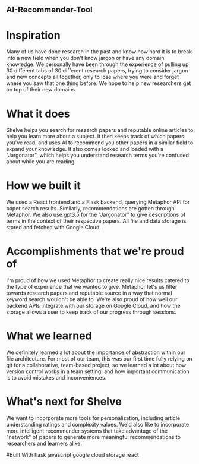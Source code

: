 ## AI-Recommender-Tool

# Inspiration
Many of us have done research in the past and know how hard it is to break into a new field when you don't know jargon or have any domain knowledge. We personally have been through the experience of pulling up 30 different tabs of 30 different research papers, trying to consider jargon and new concepts all together, only to lose where you were and forget where you saw that one thing before. We hope to help new researchers get on top of their new domains.

# What it does
Shelve helps you search for research papers and reputable online articles to help you learn more about a subject. It then keeps track of which papers you've read, and uses AI to recommend you other papers in a similar field to expand your knowledge. It also comes locked and loaded with a "Jargonator", which helps you understand research terms you're confused about while you are reading.

# How we built it
We used a React frontend and a Flask backend, querying Metaphor API for paper search results. Similarly, recommendations are gotten through Metaphor. We also use gpt3.5 for the "Jargonator" to give descriptions of terms in the context of their respective papers. All file and data storage is stored and fetched with Google Cloud.

# Accomplishments that we're proud of
I'm proud of how we used Metaphor to create really nice results catered to the type of experience that we wanted to give. Metaphor let's us filter towards research papers and reputable source in a way that normal keyword search wouldn't be able to. We're also proud of how well our backend APIs integrate with our storage on Google Cloud, and how the storage allows a user to keep track of our progress through sessions.

# What we learned
We definitely learned a lot about the importance of abstraction within our file architecture. For most of our team, this was our first time fully relying on git for a collaborative, team-based project, so we learned a lot about how version control works in a team setting, and how important communication is to avoid mistakes and inconveniences.

# What's next for Shelve
We want to incorporate more tools for personalization, including article understanding ratings and complexity values. We'd also like to incorporate more intelligent recommender systems that take advantage of the "network" of papers to generate more meaningful recommendations to researchers and learners alike.

#Built With
flask
javascript
google cloud storage
react


